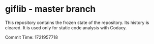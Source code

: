 # giflib - master branch

This repository contains the frozen state of the repository.
Its history is cleared. It is used only for static code
analysis with Codacy.

Commit Time: 1721957718